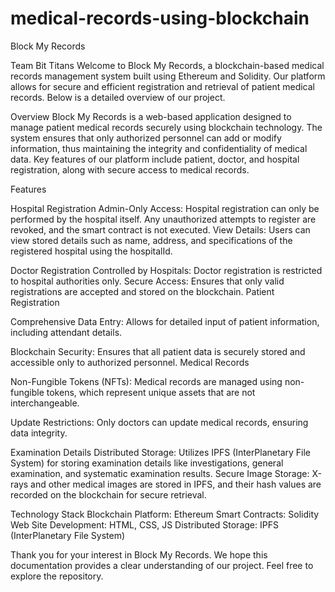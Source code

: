 # medical-records-using-blockchain

Block My Records

Team Bit Titans
Welcome to Block My Records, a blockchain-based medical records management system built using Ethereum and Solidity. Our platform allows for secure and efficient registration and retrieval of patient medical records. Below is a detailed overview of our project.

Overview
Block My Records is a web-based application designed to manage patient medical records securely using blockchain technology. The system ensures that only authorized personnel can add or modify information, thus maintaining the integrity and confidentiality of medical data. Key features of our platform include patient, doctor, and hospital registration, along with secure access to medical records.

Features

Hospital Registration
Admin-Only Access: Hospital registration can only be performed by the hospital itself. Any unauthorized attempts to register are revoked, and the smart contract is not executed.
View Details: Users can view stored details such as name, address, and specifications of the registered hospital using the hospitalId.

Doctor Registration
Controlled by Hospitals: Doctor registration is restricted to hospital authorities only.
Secure Access: Ensures that only valid registrations are accepted and stored on the blockchain.
Patient Registration

Comprehensive Data Entry: Allows for detailed input of patient information, including attendant details.

Blockchain Security: Ensures that all patient data is securely stored and accessible only to authorized personnel.
Medical Records

Non-Fungible Tokens (NFTs): Medical records are managed using non-fungible tokens, which represent unique assets that are not interchangeable.

Update Restrictions: Only doctors can update medical records, ensuring data integrity.

Examination Details
Distributed Storage: Utilizes IPFS (InterPlanetary File System) for storing examination details like investigations, general examination, and systematic examination results.
Secure Image Storage: X-rays and other medical images are stored in IPFS, and their hash values are recorded on the blockchain for secure retrieval.

Technology Stack
Blockchain Platform: Ethereum
Smart Contracts: Solidity
Web Site Development: HTML, CSS, JS
Distributed Storage: IPFS (InterPlanetary File System)

Thank you for your interest in Block My Records. We hope this documentation provides a clear understanding of our project. Feel free to explore the repository.
